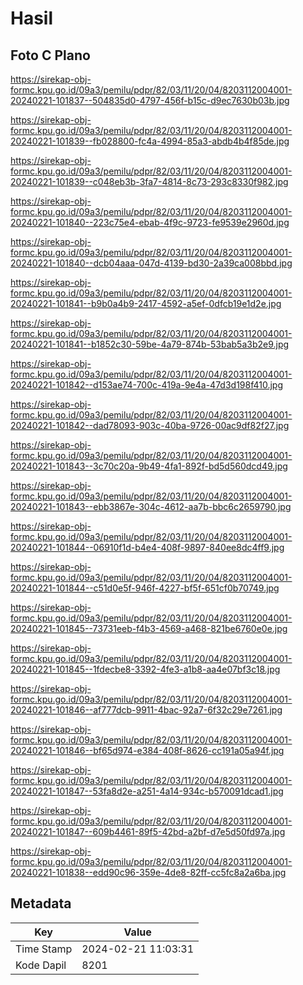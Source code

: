 # Hasil

## Foto C Plano

https://sirekap-obj-formc.kpu.go.id/09a3/pemilu/pdpr/82/03/11/20/04/8203112004001-20240221-101837--504835d0-4797-456f-b15c-d9ec7630b03b.jpg

https://sirekap-obj-formc.kpu.go.id/09a3/pemilu/pdpr/82/03/11/20/04/8203112004001-20240221-101839--fb028800-fc4a-4994-85a3-abdb4b4f85de.jpg

https://sirekap-obj-formc.kpu.go.id/09a3/pemilu/pdpr/82/03/11/20/04/8203112004001-20240221-101839--c048eb3b-3fa7-4814-8c73-293c8330f982.jpg

https://sirekap-obj-formc.kpu.go.id/09a3/pemilu/pdpr/82/03/11/20/04/8203112004001-20240221-101840--223c75e4-ebab-4f9c-9723-fe9539e2960d.jpg

https://sirekap-obj-formc.kpu.go.id/09a3/pemilu/pdpr/82/03/11/20/04/8203112004001-20240221-101840--dcb04aaa-047d-4139-bd30-2a39ca008bbd.jpg

https://sirekap-obj-formc.kpu.go.id/09a3/pemilu/pdpr/82/03/11/20/04/8203112004001-20240221-101841--b9b0a4b9-2417-4592-a5ef-0dfcb19e1d2e.jpg

https://sirekap-obj-formc.kpu.go.id/09a3/pemilu/pdpr/82/03/11/20/04/8203112004001-20240221-101841--b1852c30-59be-4a79-874b-53bab5a3b2e9.jpg

https://sirekap-obj-formc.kpu.go.id/09a3/pemilu/pdpr/82/03/11/20/04/8203112004001-20240221-101842--d153ae74-700c-419a-9e4a-47d3d198f410.jpg

https://sirekap-obj-formc.kpu.go.id/09a3/pemilu/pdpr/82/03/11/20/04/8203112004001-20240221-101842--dad78093-903c-40ba-9726-00ac9df82f27.jpg

https://sirekap-obj-formc.kpu.go.id/09a3/pemilu/pdpr/82/03/11/20/04/8203112004001-20240221-101843--3c70c20a-9b49-4fa1-892f-bd5d560dcd49.jpg

https://sirekap-obj-formc.kpu.go.id/09a3/pemilu/pdpr/82/03/11/20/04/8203112004001-20240221-101843--ebb3867e-304c-4612-aa7b-bbc6c2659790.jpg

https://sirekap-obj-formc.kpu.go.id/09a3/pemilu/pdpr/82/03/11/20/04/8203112004001-20240221-101844--06910f1d-b4e4-408f-9897-840ee8dc4ff9.jpg

https://sirekap-obj-formc.kpu.go.id/09a3/pemilu/pdpr/82/03/11/20/04/8203112004001-20240221-101844--c51d0e5f-946f-4227-bf5f-651cf0b70749.jpg

https://sirekap-obj-formc.kpu.go.id/09a3/pemilu/pdpr/82/03/11/20/04/8203112004001-20240221-101845--73731eeb-f4b3-4569-a468-821be6760e0e.jpg

https://sirekap-obj-formc.kpu.go.id/09a3/pemilu/pdpr/82/03/11/20/04/8203112004001-20240221-101845--1fdecbe8-3392-4fe3-a1b8-aa4e07bf3c18.jpg

https://sirekap-obj-formc.kpu.go.id/09a3/pemilu/pdpr/82/03/11/20/04/8203112004001-20240221-101846--af777dcb-9911-4bac-92a7-6f32c29e7261.jpg

https://sirekap-obj-formc.kpu.go.id/09a3/pemilu/pdpr/82/03/11/20/04/8203112004001-20240221-101846--bf65d974-e384-408f-8626-cc191a05a94f.jpg

https://sirekap-obj-formc.kpu.go.id/09a3/pemilu/pdpr/82/03/11/20/04/8203112004001-20240221-101847--53fa8d2e-a251-4a14-934c-b570091dcad1.jpg

https://sirekap-obj-formc.kpu.go.id/09a3/pemilu/pdpr/82/03/11/20/04/8203112004001-20240221-101847--609b4461-89f5-42bd-a2bf-d7e5d50fd97a.jpg

https://sirekap-obj-formc.kpu.go.id/09a3/pemilu/pdpr/82/03/11/20/04/8203112004001-20240221-101838--edd90c96-359e-4de8-82ff-cc5fc8a2a6ba.jpg


## Metadata

| Key        | Value               |
| ---------- | ------------------- |
| Time Stamp | 2024-02-21 11:03:31 |
| Kode Dapil | 8201                |



